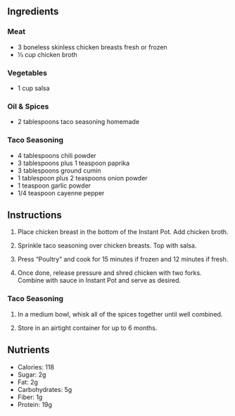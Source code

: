 ## Ingredients

### Meat
- 3 boneless skinless chicken breasts fresh or frozen
- ⅓ cup chicken broth

### Vegetables
- 1 cup salsa

### Oil & Spices
- 2 tablespoons taco seasoning homemade

### Taco Seasoning

- 4 tablespoons chili powder
- 3 tablespoons plus 1 teaspoon paprika
- 3 tablespoons ground cumin
- 1 tablespoon plus 2 teaspoons onion powder
- 1 teaspoon garlic powder
- 1/4 teaspoon cayenne pepper

## Instructions

1. Place chicken breast in the bottom of the Instant Pot. Add chicken broth.

2. Sprinkle taco seasoning over chicken breasts. Top with salsa.

3. Press “Poultry” and cook for 15 minutes if frozen and 12 minutes if fresh.

4. Once done, release pressure and shred chicken with two forks. Combine with sauce in Instant Pot and serve as desired.

### Taco Seasoning

1. In a medium bowl, whisk all of the spices together until well combined. 

2. Store in an airtight container for up to 6 months.

## Nutrients

- Calories: 118
- Sugar: 2g
- Fat: 2g
- Carbohydrates: 5g
- Fiber: 1g
- Protein: 19g